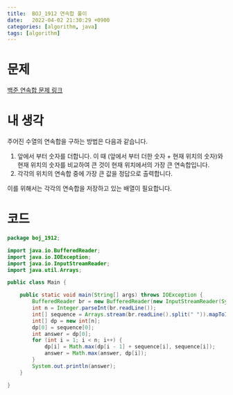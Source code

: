```yaml
---
title:  BOJ_1912 연속합 풀이
date:   2022-04-02 21:30:29 +0900
categories: [algorithm, java]
tags: [algorithm]
---
```


# 문제
[백준 연속합 문제 링크](https://www.acmicpc.net/problem/1912)
# 내 생각
주어진 수열의 연속합을 구하는 방법은 다음과 같습니다.
1. 앞에서 부터 숫자를 더합니다. 이 때 (앞에서 부터 더한 숫자 + 현재 위치의 숫자)와 현재 위치의 숫자를 비교하여 큰 것이 현재 위치에서의 가장 큰 연속합입니다.
2. 각각의 위치의 연속합 중에 가장 큰 값을 정답으로 출력합니다.

이를 위해서는 각각의 연속합을 저장하고 있는 배열이 필요합니다.

# 코드
```java
package boj_1912;

import java.io.BufferedReader;
import java.io.IOException;
import java.io.InputStreamReader;
import java.util.Arrays;

public class Main {

    public static void main(String[] args) throws IOException {
        BufferedReader br = new BufferedReader(new InputStreamReader(System.in));
        int n = Integer.parseInt(br.readLine());
        int[] sequence = Arrays.stream(br.readLine().split(" ")).mapToInt(Integer::parseInt).toArray();
        int[] dp = new int[n];
        dp[0] = sequence[0];
        int answer = dp[0];
        for (int i = 1; i < n; i++) {
            dp[i] = Math.max(dp[i - 1] + sequence[i], sequence[i]);
            answer = Math.max(answer, dp[i]);
        }
        System.out.println(answer);
    }

}


```
